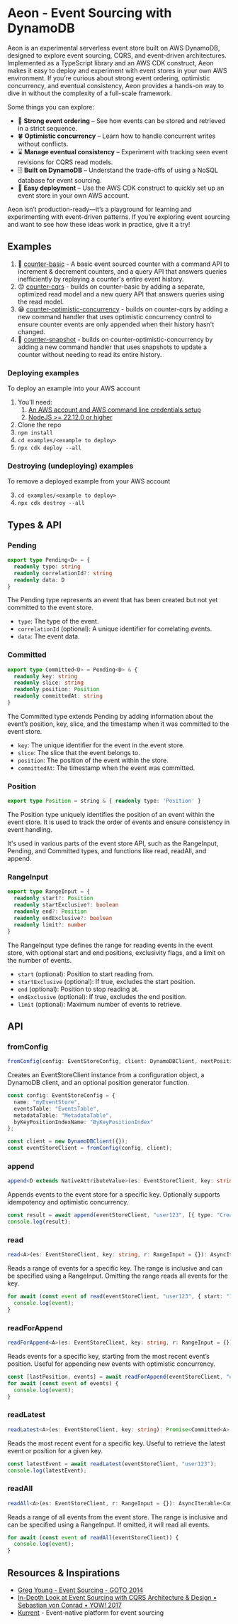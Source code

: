 # Aeon - Event Sourcing with DynamoDB

Aeon is an experimental serverless event store built on AWS DynamoDB, designed to explore event sourcing, CQRS, and event-driven architectures. Implemented as a TypeScript library and an AWS CDK construct, Aeon makes it easy to deploy and experiment with event stores in your own AWS environment. If you’re curious about strong event ordering, optimistic concurrency, and eventual consistency, Aeon provides a hands-on way to dive in without the complexity of a full-scale framework.

Some things you can explore:

* 💪 **Strong event ordering** – See how events can be stored and retrieved in a strict sequence.
* 🍀 **Optimistic concurrency** – Learn how to handle concurrent writes without conflicts.
* ⌛ **Manage eventual consistency** – Experiment with tracking seen event revisions for CQRS read models.
* 🗄️ **Built on DynamoDB** – Understand the trade-offs of using a NoSQL database for event sourcing.
* 🚀 **Easy deployment** – Use the AWS CDK construct to quickly set up an event store in your own AWS account.

Aeon isn’t production-ready—it’s a playground for learning and experimenting with event-driven patterns. If you’re exploring event sourcing and want to see how these ideas work in practice, give it a try!

## Examples

1. 🤨 [counter-basic](examples/counter-basic/) - A basic event sourced counter with a command API to increment & decrement counters, and a query API that answers queries inefficiently by replaying a counter's entire event history.
1. 😊 [counter-cqrs](examples/counter-cqrs/) - builds on counter-basic by adding a separate, optimized read model and a new query API that answers queries using the read model.
1. 😁 [counter-optimistic-concurrency](examples/counter-optimistic-concurrency/) - builds on counter-cqrs by adding a new command handler that uses optimistic concurrency control to ensure counter events are only appended when their history hasn't changed.
1. 🥳 [counter-snapshot](examples/counter-snapshot/) - builds on counter-optimistic-concurrency by adding a new command handler that uses snapshots to update a counter without needing to read 
its entire history.

### Deploying examples

To deploy an example into your AWS account

1. You'll need:
   1. [An AWS account and AWS command line credentials setup](https://docs.aws.amazon.com/cli/latest/userguide/getting-started-quickstart.html#getting-started-quickstart-new)
   2. [NodeJS >= 22.12.0 or higher](https://nodejs.org/en/download)
1. Clone the repo
2. `npm install`
3. `cd examples/<example to deploy>`
4. `npx cdk deploy --all`

### Destroying (undeploying) examples

To remove a deployed example from your AWS account

3. `cd examples/<example to deploy>`
4. `npx cdk destroy --all`

## Types & API

### Pending

```ts
export type Pending<D> = {
  readonly type: string
  readonly correlationId?: string
  readonly data: D
}
```

The Pending type represents an event that has been created but not yet committed to the event store.

* `type`: The type of the event.
* `correlationId` (optional): A unique identifier for correlating events.
* `data`: The event data.

### Committed

```ts
export type Committed<D> = Pending<D> & {
  readonly key: string
  readonly slice: string
  readonly position: Position
  readonly committedAt: string
}
```

The Committed type extends Pending by adding information about the event’s position, key, slice, and the timestamp when it was committed to the event store.

* `key`: The unique identifier for the event in the event store.
* `slice`: The slice that the event belongs to.
* `position`: The position of the event within the store.
* `committedAt`: The timestamp when the event was committed.

### Position

```ts
export type Position = string & { readonly type: 'Position' }
```

The Position type uniquely identifies the position of an event within the event store. It is used to track the order of events and ensure consistency in event handling.

It's used in various parts of the event store API, such as the RangeInput, Pending, and Committed types, and functions like read, readAll, and append.

### RangeInput

```ts
export type RangeInput = {
  readonly start?: Position
  readonly startExclusive?: boolean
  readonly end?: Position
  readonly endExclusive?: boolean
  readonly limit?: number
}
```

The RangeInput type defines the range for reading events in the event store, with optional start and end positions, exclusivity flags, and a limit on the number of events.

* `start` (optional): Position to start reading from.
* `startExclusive` (optional): If true, excludes the start position.
* `end` (optional): Position to stop reading at.
* `endExclusive` (optional): If true, excludes the end position.
* `limit` (optional): Maximum number of events to retrieve.

## API

### fromConfig

```ts
fromConfig(config: EventStoreConfig, client: DynamoDBClient, nextPosition?: (epochMilliseconds?: number) => Position): EventStoreClient
```

Creates an EventStoreClient instance from a configuration object, a DynamoDB client, and an optional position generator function.

```ts
const config: EventStoreConfig = {
  name: "myEventStore",
  eventsTable: "EventsTable",
  metadataTable: "MetadataTable",
  byKeyPositionIndexName: "ByKeyPositionIndex"
};

const client = new DynamoDBClient({});
const eventStoreClient = fromConfig(config, client);
```

### append

```ts
append<D extends NativeAttributeValue>(es: EventStoreClient, key: string, events: readonly Pending<D>[], options?: AppendKeyOptions): Promise<AppendResult>
```

Appends events to the event store for a specific key. Optionally supports idempotency and optimistic concurrency.

```ts
const result = await append(eventStoreClient, "user123", [{ type: "Created", data: { userId: "user123" } }]);
console.log(result);
```


### read

```ts
read<A>(es: EventStoreClient, key: string, r: RangeInput = {}): AsyncIterable<Committed<A>>
```

Reads a range of events for a specific key. The range is inclusive and can be specified using a RangeInput. Omitting the range reads all events for the key.

```ts
for await (const event of read(eventStoreClient, "user123", { start: "100", end: "200" })) {
  console.log(event);
}
```

### readForAppend

```ts
readForAppend<A>(es: EventStoreClient, key: string, r: RangeInput = {}): Promise<readonly [Position | undefined, AsyncIterable<Committed<A>>]>
```

Reads events for a specific key, starting from the most recent event’s position. Useful for appending new events with optimistic concurrency.

```ts
const [lastPosition, events] = await readForAppend(eventStoreClient, "user123");
for await (const event of events) {
  console.log(event);
}
```

### readLatest

```ts
readLatest<A>(es: EventStoreClient, key: string): Promise<Committed<A> | undefined>
```

Reads the most recent event for a specific key. Useful to retrieve the latest event or position for a given key.

```ts
const latestEvent = await readLatest(eventStoreClient, "user123");
console.log(latestEvent);
```

### readAll

```ts
readAll<A>(es: EventStoreClient, r: RangeInput = {}): AsyncIterable<Committed<A>>
```

Reads a range of all events from the event store. The range is inclusive and can be specified using a RangeInput. If omitted, it will read all events.

```ts
for await (const event of readAll(eventStoreClient)) {
  console.log(event);
}
```

## Resources & Inspirations

* [Greg Young - Event Sourcing - GOTO 2014](https://youtu.be/8JKjvY4etTY?si=wAnuTauSWKitKhWe)
* [In-Depth Look at Event Sourcing with CQRS Architecture & Design • Sebastian von Conrad • YOW! 2017](https://youtu.be/8eNhJPjZSsY?si=N__A8_BORbzCCoXc)
* [Kurrent](kurrent.io) - Event-native platform for event sourcing
